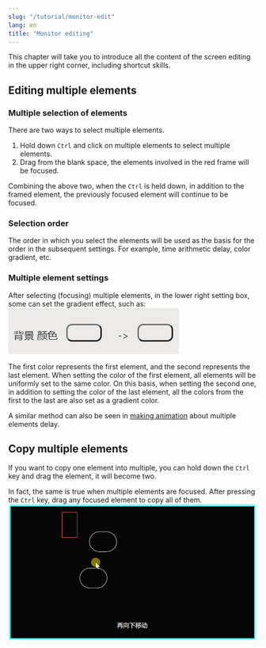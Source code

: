 ```yaml
---
slug: "/tutorial/monitor-edit"
lang: en
title: "Monitor editing"
---
```



This chapter will take you to introduce all the content of the screen editing in the upper right corner, including shortcut skills.

## Editing multiple elements

### Multiple selection of elements
There are two ways to select multiple elements.
1. Hold down `Ctrl` and click on multiple elements to select multiple elements.
2. Drag from the blank space, the elements involved in the red frame will be focused.

Combining the above two, when the `Ctrl` is held down, in addition to the framed element, the previously focused element will continue to be focused.

### Selection order
The order in which you select the elements will be used as the basis for the order in the subsequent settings.
For example, time arithmetic delay, color gradient, etc.

### Multiple element settings
After selecting (focusing) multiple elements, in the lower right setting box, some can set the gradient effect, such as:
![](../images/bg_colors_setting.jpg)

The first color represents the first element, and the second represents the last element.
When setting the color of the first element, all elements will be uniformly set to the same color.
On this basis, when setting the second one, in addition to setting the color of the last element, all the colors from the first to the last are also set as a gradient color.

A similar method can also be seen in [making animation](/tutorial/make-animation) about multiple elements delay.

## Copy multiple elements
If you want to copy one element into multiple, you can hold down the `Ctrl` key and drag the element, it will become two.

In fact, the same is true when multiple elements are focused. After pressing the `Ctrl` key, drag any focused element to copy all of them.
![](../images/copyByDrag.gif)